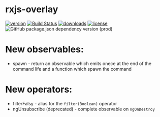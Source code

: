 # rxjs-overlay

[![version](https://img.shields.io/npm/v/@sikora00/rxjs-overlay.svg)](https://www.npmjs.com/package/@sikora00/rxjs-overlay)
[![Build Status](https://travis-ci.org/Sikora00/rxjs-overlay.svg?branch=master)](https://travis-ci.org/Sikora00/rxjs-overlay)
[![downloads](https://img.shields.io/npm/dt/@sikora00/rxjs-overlay.svg)](https://www.npmjs.com/package/@sikora00/rxjs-overlay)
[![license](https://img.shields.io/npm/l/@sikora00/rxjs-overlay.svg)](https://github.com/Sikora00/packages/blob/master/LICENSE)
![GitHub package.json dependency version (prod)](https://img.shields.io/github/package-json/dependency-version/sikora00/rxjs-overlay/rxjs)

# New observables:

- spawn - return an observable which emits onece at the end of the command life and a function which spawn the command

# New operators:

- filterFalsy - alias for the `filter(Boolean)` operator
- ngUnsubscribe (deprecated) - complete observable on `ngOnDestroy`
